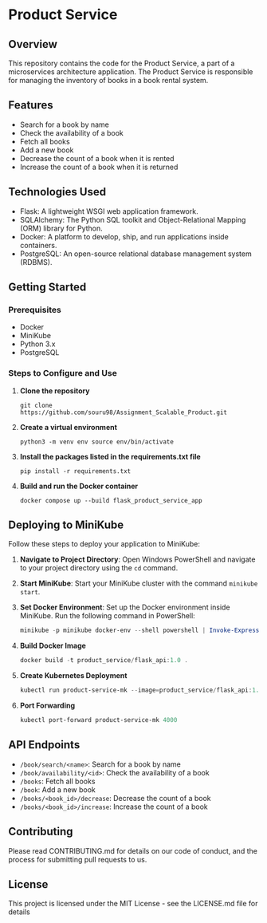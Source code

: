 # Product Service

## Overview
This repository contains the code for the Product Service, a part of a microservices architecture application. The Product Service is responsible for managing the inventory of books in a book rental system.

## Features
- Search for a book by name
- Check the availability of a book
- Fetch all books
- Add a new book
- Decrease the count of a book when it is rented
- Increase the count of a book when it is returned

## Technologies Used
- Flask: A lightweight WSGI web application framework.
- SQLAlchemy: The Python SQL toolkit and Object-Relational Mapping (ORM) library for Python.
- Docker: A platform to develop, ship, and run applications inside containers.
- PostgreSQL: An open-source relational database management system (RDBMS).

## Getting Started

### Prerequisites
- Docker
- MiniKube
- Python 3.x
- PostgreSQL

### Steps to Configure and Use
1. **Clone the repository**
   ```
   git clone https://github.com/souru98/Assignment_Scalable_Product.git
2. **Create a virtual environment**
   ```
   python3 -m venv env source env/bin/activate
3. **Install the packages listed in the requirements.txt file**
   ```
   pip install -r requirements.txt
4. **Build and run the Docker container**
   ```
   docker compose up --build flask_product_service_app

## Deploying to MiniKube

Follow these steps to deploy your application to MiniKube:

1. **Navigate to Project Directory**: 
   Open Windows PowerShell and navigate to your project directory using the `cd` command.

2. **Start MiniKube**: 
   Start your MiniKube cluster with the command `minikube start`.

3. **Set Docker Environment**: 
   Set up the Docker environment inside MiniKube. Run the following command in PowerShell:
   ```powershell
   minikube -p minikube docker-env --shell powershell | Invoke-Expression
   
4. **Build Docker Image**
   ```powershell
   docker build -t product_service/flask_api:1.0 .
   
5. **Create Kubernetes Deployment**
   ```powershell
   kubectl run product-service-mk --image=product_service/flask_api:1.0 --image-pull-policy=Never --port=4000
   
6. **Port Forwarding**
   ```powershell
   kubectl port-forward product-service-mk 4000


## API Endpoints
- `/book/search/<name>`: Search for a book by name
- `/book/availability/<id>`: Check the availability of a book
- `/books`: Fetch all books
- `/book`: Add a new book
- `/books/<book_id>/decrease`: Decrease the count of a book
- `/books/<book_id>/increase`: Increase the count of a book

## Contributing
Please read CONTRIBUTING.md for details on our code of conduct, and the process for submitting pull requests to us.

## License
This project is licensed under the MIT License - see the LICENSE.md file for details

